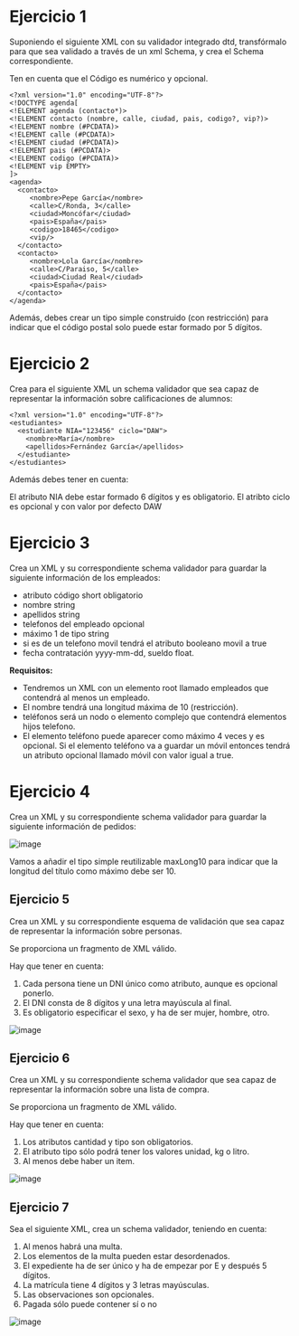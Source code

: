 # Ejercicio 1
Suponiendo el siguiente XML con su validador integrado dtd, transfórmalo para que sea validado a través de un xml Schema, y crea el Schema correspondiente. 

Ten en cuenta que el Código es numérico y opcional.

```
<?xml version="1.0" encoding="UTF-8"?>
<!DOCTYPE agenda[
<!ELEMENT agenda (contacto*)>
<!ELEMENT contacto (nombre, calle, ciudad, pais, codigo?, vip?)>
<!ELEMENT nombre (#PCDATA)>
<!ELEMENT calle (#PCDATA)>
<!ELEMENT ciudad (#PCDATA)>
<!ELEMENT pais (#PCDATA)>
<!ELEMENT codigo (#PCDATA)>
<!ELEMENT vip EMPTY>
]>
<agenda>
  <contacto>
     <nombre>Pepe García</nombre>
     <calle>C/Ronda, 3</calle>
     <ciudad>Moncófar</ciudad>
     <pais>España</pais>
     <codigo>18465</codigo>
     <vip/>
  </contacto>
  <contacto>
     <nombre>Lola García</nombre>
     <calle>C/Paraiso, 5</calle>
     <ciudad>Ciudad Real</ciudad>
     <pais>España</pais>
  </contacto>
</agenda>

```

Además, debes crear un tipo simple construido (con restricción) para indicar que el código postal solo puede estar formado por 5 dígitos.


# Ejercicio 2

Crea para el siguiente XML un schema validador que sea capaz de representar la información sobre calificaciones de alumnos:

```
<?xml version="1.0" encoding="UTF-8"?>
<estudiantes>
  <estudiante NIA="123456" ciclo="DAW"> 
    <nombre>María</nombre>
    <apellidos>Fernández García</apellidos>    
  </estudiante>
</estudiantes>
```

Además debes tener en cuenta:

El atributo NIA debe estar formado 6 dígitos y es obligatorio.
El atribto ciclo es opcional y con valor por defecto DAW

# Ejercicio 3

Crea un XML y su correspondiente schema validador para guardar la siguiente información de los empleados:
- atributo código short obligatorio
- nombre string
- apellidos string
- telefonos del empleado opcional
- máximo 1 de tipo string
- si es de un telefono movil tendrá el atributo booleano movil a true
- fecha contratación yyyy-mm-dd, sueldo float.

**Requisitos:**

- Tendremos un XML con un elemento root llamado empleados que contendrá al menos un empleado.
- El nombre tendrá una longitud máxima de 10 (restricción).
- teléfonos será un nodo o elemento complejo que contendrá elementos hijos telefono.
- El elemento teléfono puede aparecer como máximo 4 veces y es opcional. Si el elemento teléfono va a guardar un móvil entonces tendrá un atributo opcional llamado móvil con valor igual a true.

# Ejercicio 4

Crea un XML y su correspondiente schema validador para guardar la siguiente información de pedidos:

![image](https://github.com/profeMelola/LM-04-2023-24/assets/91023374/80173212-31ac-4e96-9097-63be4c824985)

Vamos a añadir el tipo simple reutilizable maxLong10 para indicar que la longitud del título como máximo debe ser 10.


## Ejercicio 5
Crea un XML y su correspondiente esquema de validación que sea capaz de representar la información sobre personas.

Se proporciona un fragmento de XML válido. 

Hay que tener en cuenta:
1) Cada persona tiene un DNI único como atributo, aunque es opcional ponerlo.
2) El DNI consta de 8 dígitos y una letra mayúscula al final.
3) Es obligatorio especificar el sexo, y ha de ser mujer, hombre, otro.


![image](https://github.com/profeMelola/LM-04-2023-24/assets/91023374/59773c10-cec5-469a-ad4b-e7381db72060)



## Ejercicio 6
Crea un XML y su correspondiente schema validador que sea capaz de representar la información sobre una lista de compra.


Se proporciona un fragmento de XML válido. 

Hay que tener en cuenta:
1) Los atributos cantidad y tipo son obligatorios.
2) El atributo tipo sólo podrá tener los valores unidad, kg o litro.
3) Al menos debe haber un item.

![image](https://github.com/profeMelola/LM-04-2023-24/assets/91023374/3c2003b5-f521-41b4-8e6a-4e7d7bf944ca)



## Ejercicio 7
Sea el siguiente XML, crea un schema validador, teniendo en cuenta:
1) Al menos habrá una multa.
2) Los elementos de la multa pueden estar desordenados.
3) El expediente ha de ser único y ha de empezar por E y después 5 dígitos.
4) La matrícula tiene 4 dígitos y 3 letras mayúsculas.
5) Las observaciones son opcionales.
6) Pagada sólo puede contener sí o no

![image](https://github.com/profeMelola/LM-04-2023-24/assets/91023374/32dbca01-a1ca-49bc-97af-9e66e2651ee1)




